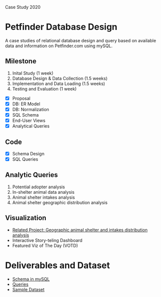 Case Study 2020
# Petfinder Database Design
A case studies of relational database design and query based on available data and information on Petfinder.com using mySQL.

## Milestone
1. Inital Study (1 week)
2. Database Design & Data Collection (1.5 weeks)
3. Implementation and Data Loading (1.5 weeks)
4. Testing and Evaluation (1 week)
- [x] Proposal
- [x] DB: ER Model
- [x] DB: Normalization 
- [x] SQL Schema
- [x] End-User Views
- [x] Analytical Queries

## Code
- [x] Schema Design
- [x] SQL Queries

## Analytic Queries
1. Potential adopter analysis
2. In-shelter animal data analysis
3. Animal shelter intakes analysis
4. Animal shelter geographic distribution analysis

## Visualization
- [Related Project: Geographic animal shelter and intakes distribution analysis](https://github.com/mavis-wang/US-Animal-Shelter-Intake-Geo-Analysis-2020)
- Interactive Story-teling Dashboard
- Featured Viz of The Day (VOTD)

# Deliverables and Dataset
- [Schema in mySQL](https://github.com/mavisw/Database/blob/main/Petfinder%20DB/Pet_Schema.sql)
- [Queries](https://github.com/mavis-wang/Petfinder-Database-Design/tree/main/Petfinder%20DB)
- [Sample Dataset](https://github.com/mavisw/Database/tree/main/Petfinder%20DB/data)
